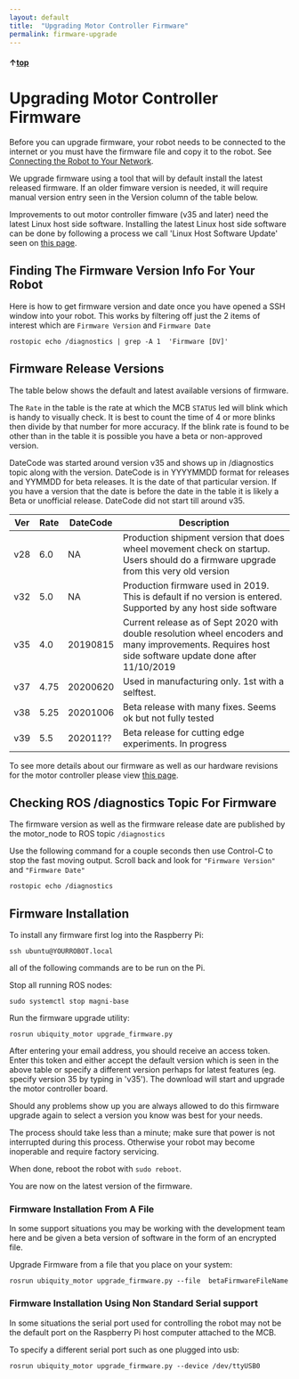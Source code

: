 ```yaml
---
layout: default
title:  "Upgrading Motor Controller Firmware"
permalink: firmware-upgrade
---
```


#### &uarr;[top](https://ubiquityrobotics.github.io/learn/)

# Upgrading Motor Controller Firmware

Before you can upgrade firmware, your robot needs to be connected to the
internet or you must have the firmware file and copy it to the robot.  See [Connecting the Robot to Your Network](/connect_network).

We upgrade firmware using a tool that will by default install the latest released firmware. If an older fimware version is needed, it will require manual version entry seen in the Version column of the table below.

Improvements to out motor controller fimware (v35 and later) need the latest Linux host side software. Installing the latest Linux host side software can be done by following a process we call 'Linux Host Software Update' seen on [this page](https://learn.ubiquityrobotics.com/updating).

## Finding The Firmware Version Info For Your Robot

Here is how to get firmware version and date once you have opened a SSH window into your robot.  This works by filtering off just the 2 items of interest which are ```Firmware Version```  and  ```Firmware Date```

    rostopic echo /diagnostics | grep -A 1  'Firmware [DV]'

## Firmware Release Versions

The table below shows the default and latest available versions of firmware.  

The ```Rate``` in the table is the rate at which the MCB ```STATUS``` led will blink which is handy to visually check. It is best to count the time of 4 or more blinks then divide by that number for more accuracy. If the blink rate is found to be other than in the table it is possible you have a beta or non-approved version.

DateCode was started around version v35 and shows up in /diagnostics topic along with the version.  DateCode is in YYYYMMDD format for releases and YYMMDD for beta releases. It is the date of that particular version.  If you have a version that the date is before the date in the table it is likely a Beta or unofficial release. DateCode did not start till around v35.

| Ver |	Rate | DateCode | Description |
| ------- | ---- | ---- | ----------- |
| v28 | 6.0 | NA | Production shipment version that does wheel movement check on startup. Users should do a firmware upgrade from this very old version |
| v32	| 5.0 | NA | Production firmware used in 2019. This is default if no version is entered. Supported by any host side software |
| v35 |	4.0 | 20190815 | Current release as of Sept 2020 with double resolution wheel encoders and many improvements.    Requires host side software update done after 11/10/2019 |
| v37 | 4.75 | 20200620 | Used in manufacturing only.  1st with a selftest. |
| v38 | 5.25 | 20201006 | Beta release with many fixes. Seems ok but not fully tested |
| v39 | 5.5 | 202011?? | Beta release for cutting edge experiments. In progress |

To see more details about our firmware as well as our hardware revisions for the motor controller please view [this page](https://github.com/UbiquityRobotics/ubiquity_motor/blob/kinetic-devel/Firmware_and_Hardware_Revisions.md).

## Checking ROS /diagnostics Topic For Firmware

The firmware version as well as the firmware release date are published by the motor_node to ROS topic  ```/diagnostics```

Use the following command for a couple seconds then use Control-C to stop the fast moving output.  Scroll back and look for ```"Firmware Version"``` and ```"Firmware Date"```

    rostopic echo /diagnostics


## Firmware Installation
To install any firmware first log into the Raspberry Pi:

    ssh ubuntu@YOURROBOT.local

all of the following commands are to be run on the Pi.  

Stop all running ROS nodes:

```
sudo systemctl stop magni-base
```
Run the firmware upgrade utility:

    rosrun ubiquity_motor upgrade_firmware.py

After entering your email address, you should receive an access token.
Enter this token and either accept the default version which is seen in the above table or specify a different version perhaps for latest features (eg. specify version 35 by typing in 'v35'). The download will start and upgrade the motor controller board.

Should any problems show up you are always allowed to do this firmware upgrade again to select a version you know was best for your needs.

The process should take less than a minute; make sure that power is
not interrupted during this process. Otherwise your robot may become
inoperable and require factory servicing.

When done, reboot the robot with `sudo reboot`.

You are now on the latest version of the firmware.

### Firmware Installation From A File

In some support situations you may be working with the development team here and be given a beta version of software in the form of an encrypted file.

Upgrade Firmware from a file that you place on your system:

    rosrun ubiquity_motor upgrade_firmware.py --file  betaFirmwareFileName

### Firmware Installation Using Non Standard Serial support

In some situations the serial port used for controlling the robot may not be the default port on the Raspberry Pi host computer attached to the MCB.

To specify a different serial port such as one plugged into usb:

    rosrun ubiquity_motor upgrade_firmware.py --device /dev/ttyUSB0
